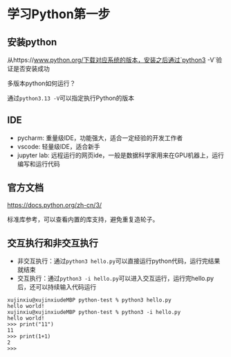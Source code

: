# 学习Python第一步

## 安装python

从https://www.python.org/下载对应系统的版本，安装之后通过`python3 -V`验证是否安装成功

多版本python如何运行？

通过`python3.13 -V`可以指定执行Python的版本


## IDE

* pycharm: 重量级IDE，功能强大，适合一定经验的开发工作者
* vscode: 轻量级IDE，适合新手
* jupyter lab: 远程运行的网页ide，一般是数据科学家用来在GPU机器上，运行编写和运行代码

## 官方文档

https://docs.python.org/zh-cn/3/

标准库参考，可以查看内置的库支持，避免重复造轮子。

## 交互执行和非交互执行

* 非交互执行：通过`python3 hello.py`可以直接运行python代码，运行完结果就结束
* 交互执行：通过`python3 -i hello.py`可以进入交互运行，运行完hello.py后，还可以持续输入代码运行

```text
xujinxiu@xujinxiudeMBP python-test % python3 hello.py
hello world!
xujinxiu@xujinxiudeMBP python-test % python3 -i hello.py
hello world!
>>> print("11")
11
>>> print(1+1)
2
>>> 
```